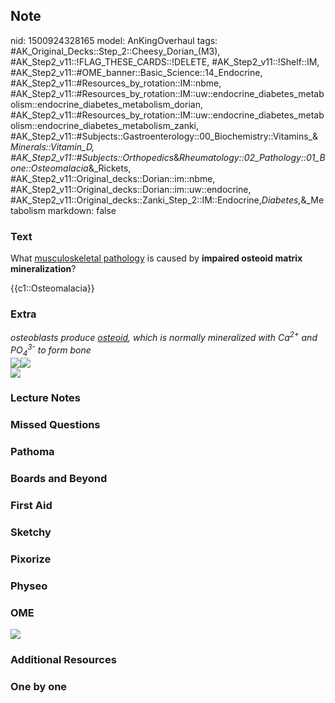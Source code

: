 ## Note
nid: 1500924328165
model: AnKingOverhaul
tags: #AK_Original_Decks::Step_2::Cheesy_Dorian_(M3), #AK_Step2_v11::!FLAG_THESE_CARDS::!DELETE, #AK_Step2_v11::!Shelf::IM, #AK_Step2_v11::#OME_banner::Basic_Science::14_Endocrine, #AK_Step2_v11::#Resources_by_rotation::IM::nbme, #AK_Step2_v11::#Resources_by_rotation::IM::uw::endocrine_diabetes_metabolism::endocrine_diabetes_metabolism_dorian, #AK_Step2_v11::#Resources_by_rotation::IM::uw::endocrine_diabetes_metabolism::endocrine_diabetes_metabolism_zanki, #AK_Step2_v11::#Subjects::Gastroenterology::00_Biochemistry::Vitamins_&_Minerals::Vitamin_D, #AK_Step2_v11::#Subjects::Orthopedics_&_Rheumatology::02_Pathology::01_Bone::Osteomalacia_&_Rickets, #AK_Step2_v11::Original_decks::Dorian::im::nbme, #AK_Step2_v11::Original_decks::Dorian::im::uw::endocrine, #AK_Step2_v11::Original_decks::Zanki_Step_2::IM::Endocrine,_Diabetes,_&_Metabolism
markdown: false

### Text
What <u>musculoskeletal pathology</u> is caused by <b>impaired
osteoid matrix mineralization</b>?
<div>
  {{c1::Osteomalacia}}
</div>

### Extra
<div>
  <i>osteoblasts produce <u>osteoid</u>, which is normally
  mineralized with Ca<sup>2+</sup> and PO<sub>4</sub><sup>3-</sup>
  to form bone</i>
</div>
<div>
  <div>
    <i><img src="paste-1954622436540417.jpg"><img src=
    "paste-2832114319884289.jpg"></i>
  </div>
  <div>
    <div>
      <i><img src="OM.png"></i>
    </div>
  </div>
</div>

### Lecture Notes


### Missed Questions


### Pathoma


### Boards and Beyond


### First Aid


### Sketchy


### Pixorize


### Physeo


### OME
<div class="ome-widget">
  <a href=
  "https://onlinemeded.org/spa/endocrine?ref=anki"><img src="_OME_AnkiFlashcards_Topic_3.png"></a>
</div>

### Additional Resources


### One by one

